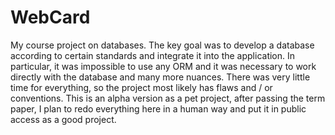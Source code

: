 # WebCard
My course project on databases. The key goal was to develop a database according to certain standards and integrate it into the application. In particular, it was impossible to use any ORM and it was necessary to work directly with the database and many more nuances. There was very little time for everything, so the project most likely has flaws and / or conventions. This is an alpha version as a pet project, after passing the term paper, I plan to redo everything here in a human way and put it in public access as a good project.
